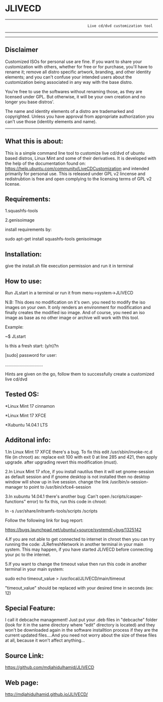 JLIVECD
======
*************************************************************************************************************************
                                          Live cd/dvd customization tool
*************************************************************************************************************************
 
*************************************************************************************************************************
Disclaimer
-----------

Customized ISOs for personal use are fine. If you want to share your customization with others, whether for free or for purchase, you'll have to rename it; remove all distro specific artwork, branding, and other identity elements; and you can't confuse your intended users about the customization being associated in any way with the base distro.

You're free to use the softwares without renaming those, as they are licensed under GPL. But otherwise, it will be your own creation and no longer you base distros'.

The name and identity elements of a distro are trademarked and copyrighted. Unless you have approval from appropriate authorization you can't use those (identity elements and name).
*************************************************************************************************************************

What this is about:
-------------------
This is a simple command line tool to customize live cd/dvd of ubuntu based distros, Linux Mint and some of their derivatives. It is developed with the help of the documentation found on:
https://help.ubuntu.com/community/LiveCDCustomization and intended primarily for personal use. This is released under GPL v2 lincense and redistrubtion is free and open complying to the licensing terms of GPL v2 license.


Requirements:
------------

1.squashfs-tools

2.genisoimage

install requirements by:

sudo apt-get install squashfs-tools genisoimage

Installation:
------------

give the install.sh file execution permission and run it in terminal

How to use:
----------

Run JLstart in a terminal or run it from menu->system->JLIVECD

N.B: This does no modification on it's own. you need to modify the iso images on your own. It only renders an environment for modification and finally creates the modified iso image. And of course, you need an iso image as base as no other image or archive will work with this tool.

Example:

~$ JLstart

Is this a fresh start: (y/n)?n

[sudo] password for user:

...............................


Hints are given on the go, follow them to successfully create a customized live cd/dvd

Tested OS:
---------

*Linux Mint 17 cinnamon

*Linux Mint 17 XFCE

*Xubuntu 14.04.1 LTS


Additonal info:
--------------

1.In Linux Mint 17 XFCE there's a bug. To fix this edit /usr/sbin/invoke-rc.d file (in chroot) as:
replace exit 100 with exit 0 at line 285 and 421, then apply upgrade. after upgrading revert this modification (must).

2.In Linux Mint 17 xfce, if you install nautilus then it will set gnome-session as default session and if gnome desktop is not installed then no desktop window will show up in live session. change the link /usr/bin/x-session-manager to point to /usr/bin/xfce4-session

3.In xubuntu 14.04.1 there's another bug: Can't open /scripts/casper-functions" error) to fix this, run this code in chroot:

ln -s /usr/share/initramfs-tools/scripts /scripts

Follow the following link for bug report:

https://bugs.launchpad.net/ubuntu/+source/systemd/+bug/1325142

4.If you are not able to get connected to internet in chroot then you can try running the code: JLRefreshNetwork in another terminal in your main system. This may happen, if you have started JLIVECD before connecting your pc to the internet.

5.If you want to change the timeout value then run this code in another terminal in your main system:

sudo echo timeout_value > /usr/local/JLIVECD/main/timeout

"timeout_value" should be replaced with your desired time in seconds (ex: 12)

Special Feature:
----------------
I call it debcache management! Just put your .deb files in "debcache" folder (look for it in the same directory where "edit" directory is located) and they won't be downloaded again in the software installtion process if they are the current updated files....And you need not worry about the size of these files at all, because it won't affect anything...


Source Link:
-----------
https://github.com/mdjahidulhamid/JLIVECD

Web page:
---------
http://mdjahidulhamid.github.io/JLIVECD/
